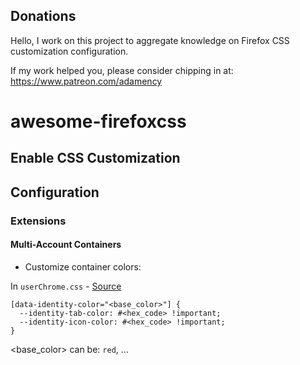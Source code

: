 ## Donations

Hello, I work on this project to aggregate knowledge on Firefox CSS customization configuration.

If my work helped you, please consider chipping in at: https://www.patreon.com/adamency

# awesome-firefoxcss

## Enable CSS Customization



## Configuration

### Extensions

#### Multi-Account Containers

- Customize container colors:

In `userChrome.css` - [Source](https://github.com/mozilla/multi-account-containers/issues/391)
```
[data-identity-color="<base_color>"] {
  --identity-tab-color: #<hex_code> !important;
  --identity-icon-color: #<hex_code> !important;
}
```

<base_color> can be: `red`, ...

